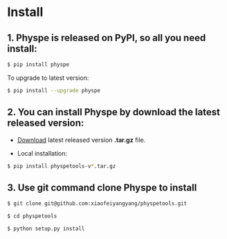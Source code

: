 # Install


## 1. Physpe is released on PyPI, so all you need install:

```bash
$ pip install physpe
```

To upgrade to latest version:


```bash
$ pip install --upgrade physpe

```

## 2. You can install Physpe by download the latest released version:

* [Download](https://github.com/xiaofeiyangyang/physpetools/releases) latest released version **.tar.gz** file.

* Local installation:

```bash
$ pip install physpetools-v*.tar.gz

```


## 3. Use git command clone **Physpe** to install

```bash
$ git clone git@github.com:xiaofeiyangyang/physpetools.git
```

```bash
$ cd physpetools

```

```bash
$ python setup.py install
```